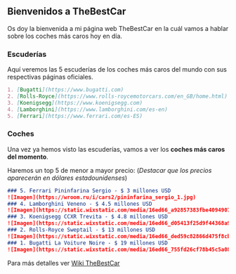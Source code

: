 ## Bienvenidos a TheBestCar

Os doy la bienvenida a mi página web TheBestCar en la cuál vamos a hablar sobre los coches más caros hoy en día.

### Escuderías

Aquí veremos las 5 escuderías de los coches más caros del mundo con sus respectivas páginas oficiales.

```markdown
1. [Bugatti](https://www.bugatti.com)
2. [Rolls-Royce](https://www.rolls-roycemotorcars.com/en_GB/home.html)
3. [Koenigsegg](https://www.koenigsegg.com)
4. [Lamborghini](https://www.lamborghini.com/es-en)
5. [Ferrari](https://www.ferrari.com/es-ES)
```

### Coches

Una vez ya hemos visto las escuderías, vamos a ver los **coches más caros del momento**.

Haremos un top 5 de menor a mayor precio:
(*Destacar que los precios aparecerán en dólares estadounidenses*)

```markdown
### 5. Ferrari Pininfarina Sergio - $ 3 millones USD
![Imagen](https://wroom.ru/i/cars2/pininfarina_sergio_1.jpg)
### 4. Lamborghini Veneno - $ 4.5 millones USD
![Imagen](https://static.wixstatic.com/media/16ed66_a92857383fbe40949072ccd0cd75277d~mv2.jpg/v1/fill/w_739,h_500,al_c,q_90/16ed66_a92857383fbe40949072ccd0cd75277d~mv2.webp)
### 3. Koenigsegg CCXR Trevita - $ 4.8 millones USD
![Imagen](https://static.wixstatic.com/media/16ed66_d05413f25d9f44368a9905f8b37cbe56~mv2.jpg/v1/fill/w_739,h_500,al_c,q_90/16ed66_d05413f25d9f44368a9905f8b37cbe56~mv2.webp)
### 2. Rolls-Royce Sweptail - $ 13 millones USD
![Imagen](https://static.wixstatic.com/media/16ed66_ded59c82866d475f8cb034e2a74844a6~mv2.jpg/v1/fill/w_740,h_416,al_c,q_90,usm_0.66_1.00_0.01/16ed66_ded59c82866d475f8cb034e2a74844a6~mv2.webp)
### 1. Bugatti La Voiture Noire - $ 19 millones USD
![Imagen](https://static.wixstatic.com/media/16ed66_755fd26cf78b45c5a081ef8b7703cd18~mv2.jpg/v1/fill/w_740,h_372,al_c,q_90,usm_0.66_1.00_0.01/16ed66_755fd26cf78b45c5a081ef8b7703cd18~mv2.webp)
```
Para más detalles ver [Wiki TheBestCar](https://github.com/AntonioRodriguez2002/TestingWiki/wiki)
